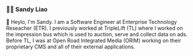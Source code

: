 ### 👩‍💻 Sandy Liao 

👋 Heylo, I'm Sandy. I am a Software Engineer at Enterprise Technology Reseacher (ETR). I previously worked at TripleLift (TL) where I worked on the impression bus which is used to auction, serve and collect data on ads. Before TL, I was at Open Road Integrated Media (ORIM) working on their proprietary CMS and all of their external applications.

<!--
**sandyxliao/sandyxliao** is a ✨ _special_ ✨ repository because its `README.md` (this file) appears on your GitHub profile.

Here are some ideas to get you started:

- 🔭 I’m currently working on getting Google UX Design professional certificate on Cousera so I can build better user centric products.
- 🌱 I’m currently learning...
- 🤔 I’m looking for help with ...
- 📫 How to reach me: sandyxdev@gmail.com
- 😄 Pronouns: ...
- ⚡ Fun fact: ...
-->
